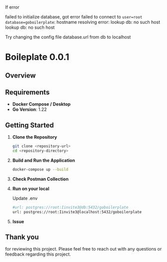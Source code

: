 If error

failed to initialize database, got error failed to connect to `user=root database=goboilerplate`:
hostname resolving error: lookup db: no such host
lookup db: no such host

Try changing the config file database.url from db to localhost

# Boileplate 0.0.1

## Overview


## Requirements

- **Docker Compose / Desktop**
- **Go Version**: 1.22

## Getting Started

1. **Clone the Repository**

   ```sh
   git clone <repository-url>
   cd <repository-directory>
2. **Build and Run the Application**

   ```sh
   docker-compose up --build

3. **Check Postman Collection**


4. **Run on your local**

   Update .env
   ```sh
   #url: postgres://root:Iinvite3@db:5432/goboilerplate
   url: postgres://root:Iinvite3@localhost:5432/goboilerplate

4. **Issue**

## Thank you
for reviewing this project. Please feel free to reach out with any questions or feedback regarding this project.